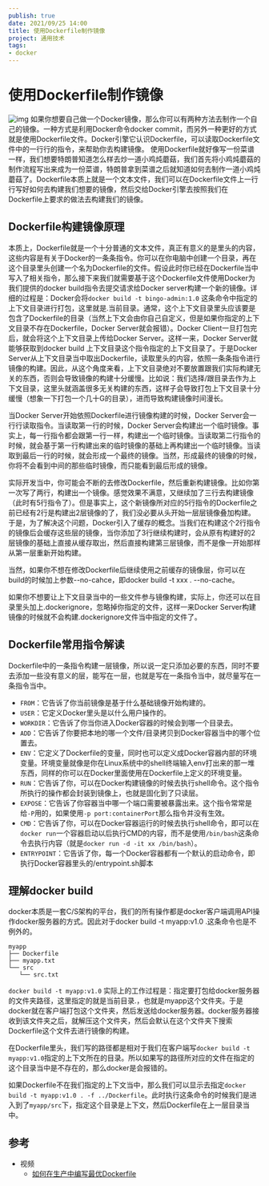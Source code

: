 ```yaml
---
publish: true
date: 2021/09/25 14:00
title: 使用Dockerfile制作镜像
project: 通用技术
tags:
- docker
---
```


# 使用Dockerfile制作镜像

![img](/technology/common/docker/dockerfile.png)
如果你想要自己做一个Docker镜像，那么你可以有两种方法去制作一个自己的镜像。一种方式是利用Docker命令docker commit，而另外一种更好的方式就是使用Dockerfile文件。Docker引擎它认识Dockerfile，可以读取Dockerfile文件中的一行行的指令，来帮助你去构建镜像。
使用Dockerfile就好像写一份菜谱一样，我们想要特朗普知道怎么样去炒一道小鸡炖蘑菇，我们首先将小鸡炖蘑菇的制作流程写出来成为一份菜谱，特朗普拿到菜谱之后就知道如何去制作一道小鸡炖蘑菇了。Dockerfile本质上就是一个文本文件，我们可以在Dockerfile文件上一行行写好如何去构建我们想要的镜像，然后交给Docker引擎去按照我们在Dockerfile上要求的做法去构建我们的镜像。

## Dockerfile构建镜像原理

本质上，Dockerfile就是一个十分普通的文本文件，真正有意义的是里头的内容，这些内容是有关于Docker的一条条指令。你可以在你电脑中创建一个目录，再在这个目录里头创建一个名为Dockerfile的文件。假设此时你已经在Dockerfile当中写入了相关指令，那么接下来我们就需要基于这个Dockerfile文件使用Docker为我们提供的docker build指令去提交请求给Docker server构建一个新的镜像。详细的过程是：Docker会将`docker build -t bingo-admin:1.0` 这条命令中指定的上下文目录进行打包，这里就是.当前目录。通常，这个上下文目录里头应该要是包含了Dockerfile的目录（当然上下文会由你自己自定义，但是如果你指定的上下文目录不存在Dockerfile，Docker Server就会报错）。Docker Client一旦打包完后，就会将这个上下文目录上传给Docker Server。这样一来，Docker Server就能够获取到docker build 上下文目录这个指令指定的上下文目录了。于是Docker Server从上下文目录当中取出Dockerfile，读取里头的内容，依照一条条指令进行镜像的构建。因此，从这个角度来看，上下文目录绝对不要放置跟我们实际构建无关的东西，否则会导致镜像的构建十分缓慢。比如说：我们选择/跟目录去作为上下文目录，这里头就涵盖很多无关构建的东西，这样子会导致打包上下文目录十分缓慢（想象一下打包一个几十G的目录），进而导致构建镜像时间漫长。

当Docker Server开始依照Dockerfile进行镜像构建的时候，Docker Server会一行行读取指令。当读取第一行的时候，Docker Server会构建出一个临时镜像。事实上，每一行指令都会跟第一行一样，构建出一个临时镜像。当读取第二行指令的时候，就会基于第一行构建出来的临时镜像的基础上再构建出一个临时镜像。当读取到最后一行的时候，就会形成一个最终的镜像。当然，形成最终的镜像的时候，你将不会看到中间的那些临时镜像，而只能看到最后形成的镜像。

实际开发当中，你可能会不断的去修改Dockerfile，然后重新构建镜像。比如你第一次写了两行，构建出一个镜像。感觉效果不满意，又继续加了三行去构建镜像（此时有5行指令了）。但是事实上，这个新镜像所对应的5行指令的Dockerfile之前已经有2行是构建出2层镜像的了，我们没必要从头开始一层层镜像叠加构建。于是，为了解决这个问题，Docker引入了缓存的概念。当我们在构建这个2行指令的镜像后会缓存这些层的镜像，当你添加了3行继续构建时，会从原有构建好的2层镜像的基础上直接从缓存取出，然后直接构建第三层镜像，而不是像一开始那样从第一层重新开始构建。

当然，如果你不想在修改Dockerfile后继续使用之前缓存的镜像层，你可以在build的时候加上参数--no-cahce，即docker build -t xxx . --no-cache。

如果你不想要让上下文目录当中的一些文件参与镜像构建，实际上，你还可以在目录里头加上.dockerignore，忽略掉你指定的文件，这样一来Docker Server构建镜像的时候就不会构建.dockerignore文件当中指定的文件了。

## Dockerfile常用指令解读

Dockerfile中的一条指令构建一层镜像，所以说一定只添加必要的东西，同时不要去添加一些没有意义的层，能写在一层，也就是写在一条指令当中，就尽量写在一条指令当中。

- `FROM`：它告诉了你当前镜像是基于什么基础镜像开始构建的。
- `USER`：它定义Docker里头是以什么用户操作的。
- `WORKDIR`：它告诉了你当你进入Docker容器的时候会到哪一个目录去。
- `ADD`：它告诉了你要把本地的哪一个文件/目录拷贝到Docker容器当中的哪个位置去。
- `ENV`：它定义了Dockerfile的变量，同时也可以定义成Docker容器内部的环境变量。环境变量就像是你在Linux系统中的shell终端输入env打出来的那一堆东西，同样的你可以在Docker里面使用在Dockerfile上定义的环境变量。
- `RUN`：它告诉了你，可以在Docker构建镜像的时候去执行shell命令。这个指令所执行的操作都会封装到镜像上，也就是固化到了只读层。
- `EXPOSE`：它告诉了你容器当中哪一个端口需要被暴露出来。这个指令常常是给`-P`用的，如果使用`-p port:containerPort`那么指令并没有生效。
- `CMD`：它告诉了你，可以在Docker容器运行的时候去执行shell命令，即可以在`docker run`一个容器启动以后执行CMD的内容，而不是使用`/bin/bash`这条命令去执行内容（就是`docker run -d -it xx /bin/bash`）。
- `ENTRYPOINT`：它告诉了你，每一个Docker容器都有一个默认的启动命令，即执行Docker容器里头的/entrypoint.sh脚本

## 理解docker build

docker本质是一套C/S架构的平台，我们的所有操作都是docker客户端调用API操作docker服务器的方式。因此对于docker build -t myapp:v1.0 .这条命令也是不例外的。

```shell
myapp
├── Dockerfile
├── myapp.txt
└── src
   └── src.txt
```

`docker build -t myapp:v1.0` 实际上的工作过程是：指定要打包给docker服务器的文件夹路径，这里指定的就是当前目录.，也就是myapp这个文件夹。于是docker就在客户端打包这个文件夹，然后发送给docker服务器。docker服务器接收到该文件夹之后，就解压这个文件夹，然后会默认在这个文件夹下搜索Dockerfile这个文件去进行镜像的构建。

在Dockerfile里头，我们写的路径都是相对于我们在客户端写`docker build -t myapp:v1.0`指定的上下文所在的目录。所以如果写的路径所对应的文件在指定的这个目录当中是不存在的，那么docker是会报错的。

如果Dockerfile不在我们指定的上下文当中，那么我们可以显示去指定`docker build -t myapp:v1.0 . -f ../Dockerfile`。此时执行这条命令的时候我们是进入到了`myapp/src`下，指定这个目录是上下文，然后Dockerfile在上一层目录当中。

## 参考

- 视频
  - [如何在生产中编写最优Dockerfile](https://www.bilibili.com/video/BV1xe411K796/?p=7&vd_source=c899446e6f6ea3d984a4622ddf9c14a1)

